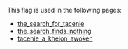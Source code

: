 This flag is used in the following pages:
 - [the_search_for_tacenie](../events/the_search_for_tacenie.md)
 - [the_search_finds_nothing](../events/the_search_finds_nothing.md)
 - [tacenie_a_kheion_awoken](../events/tacenie_a_kheion_awoken.md)
